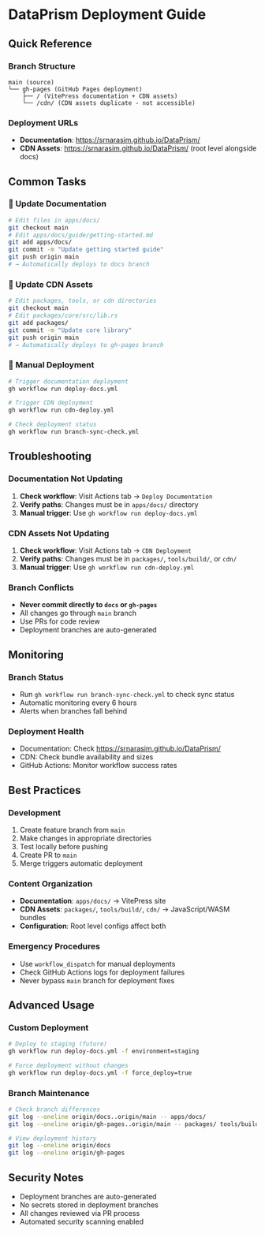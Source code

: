 # DataPrism Deployment Guide

## Quick Reference

### Branch Structure
```
main (source) 
└── gh-pages (GitHub Pages deployment)
    ├── / (VitePress documentation + CDN assets)
    └── /cdn/ (CDN assets duplicate - not accessible)
```

### Deployment URLs
- **Documentation**: https://srnarasim.github.io/DataPrism/
- **CDN Assets**: https://srnarasim.github.io/DataPrism/ (root level alongside docs)

## Common Tasks

### 📝 Update Documentation
```bash
# Edit files in apps/docs/
git checkout main
# Edit apps/docs/guide/getting-started.md
git add apps/docs/
git commit -m "Update getting started guide"
git push origin main
# → Automatically deploys to docs branch
```

### 🔧 Update CDN Assets
```bash
# Edit packages, tools, or cdn directories
git checkout main
# Edit packages/core/src/lib.rs
git add packages/
git commit -m "Update core library"
git push origin main
# → Automatically deploys to gh-pages branch
```

### 🚀 Manual Deployment
```bash
# Trigger documentation deployment
gh workflow run deploy-docs.yml

# Trigger CDN deployment
gh workflow run cdn-deploy.yml

# Check deployment status
gh workflow run branch-sync-check.yml
```

## Troubleshooting

### Documentation Not Updating
1. **Check workflow**: Visit Actions tab → `Deploy Documentation`
2. **Verify paths**: Changes must be in `apps/docs/` directory
3. **Manual trigger**: Use `gh workflow run deploy-docs.yml`

### CDN Assets Not Updating
1. **Check workflow**: Visit Actions tab → `CDN Deployment`
2. **Verify paths**: Changes must be in `packages/`, `tools/build/`, or `cdn/`
3. **Manual trigger**: Use `gh workflow run cdn-deploy.yml`

### Branch Conflicts
- **Never commit directly to `docs` or `gh-pages`**
- All changes go through `main` branch
- Use PRs for code review
- Deployment branches are auto-generated

## Monitoring

### Branch Status
- Run `gh workflow run branch-sync-check.yml` to check sync status
- Automatic monitoring every 6 hours
- Alerts when branches fall behind

### Deployment Health
- Documentation: Check https://srnarasim.github.io/DataPrism/
- CDN: Check bundle availability and sizes
- GitHub Actions: Monitor workflow success rates

## Best Practices

### Development
1. Create feature branch from `main`
2. Make changes in appropriate directories
3. Test locally before pushing
4. Create PR to `main`
5. Merge triggers automatic deployment

### Content Organization
- **Documentation**: `apps/docs/` → VitePress site
- **CDN Assets**: `packages/`, `tools/build/`, `cdn/` → JavaScript/WASM bundles
- **Configuration**: Root level configs affect both

### Emergency Procedures
- Use `workflow_dispatch` for manual deployments
- Check GitHub Actions logs for deployment failures
- Never bypass `main` branch for deployment fixes

## Advanced Usage

### Custom Deployment
```bash
# Deploy to staging (future)
gh workflow run deploy-docs.yml -f environment=staging

# Force deployment without changes
gh workflow run deploy-docs.yml -f force_deploy=true
```

### Branch Maintenance
```bash
# Check branch differences
git log --oneline origin/docs..origin/main -- apps/docs/
git log --oneline origin/gh-pages..origin/main -- packages/ tools/build/ cdn/

# View deployment history
git log --oneline origin/docs
git log --oneline origin/gh-pages
```

## Security Notes

- Deployment branches are auto-generated
- No secrets stored in deployment branches
- All changes reviewed via PR process
- Automated security scanning enabled